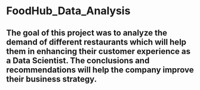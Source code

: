 # FoodHub_Data_Analysis
## The goal of this project was to analyze the demand of different restaurants which will help them in enhancing their customer experience as a Data Scientist. The conclusions and recommendations will help the company improve their business strategy.
